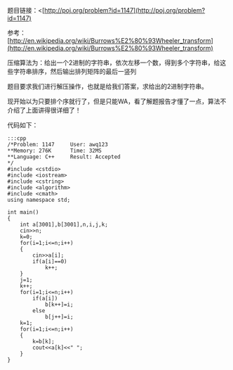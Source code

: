 <!--
.. title: POJ 1147 Binary codes C++版
.. slug: poj-1147
.. date: 2013-04-07T05:25:31+08:00
.. tags:
.. link:
.. description:
.. type: text
-->

题目链接：<[http://poj.org/problem?id=1147](http://poj.org/problem?id=1147)



参考：[http://en.wikipedia.org/wiki/Burrows%E2%80%93Wheeler_transform](http://en.wikipedia.org/wiki/Burrows%E2%80%93Wheeler_transform)

压缩算法为：给出一个2进制的字符串，依次左移一个数，得到多个字符串，给这些字符串排序，然后输出排列矩阵的最后一竖列

题目要求我们进行解压操作，也就是给我们答案，求给出的2进制字符串。

现开始以为只要排个序就行了，但是只能WA，看了解题报告才懂了一点，算法不介绍了上面讲得很详细了！

代码如下：

	:::cpp
	/*Problem: 1147		User: awq123
	**Memory: 276K		Time: 32MS
	**Language: C++		Result: Accepted
	*/
	#include <cstdio>
	#include <iostream>
	#include <cstring>
	#include <algorithm>
	#include <cmath>
	using namespace std;

	int main()
	{
		int a[3001],b[3001],n,i,j,k;
		cin>>n;
		k=0;
		for(i=1;i<=n;i++)
		{
			cin>>a[i];
			if(a[i]==0)
				k++;
		}
		j=1;
		k++;
		for(i=1;i<=n;i++)
			if(a[i])
				b[k++]=i;
			else
				b[j++]=i;
		k=1;
		for(i=1;i<=n;i++)
		{
			k=b[k];
			cout<<a[k]<<" ";
		}	
	}